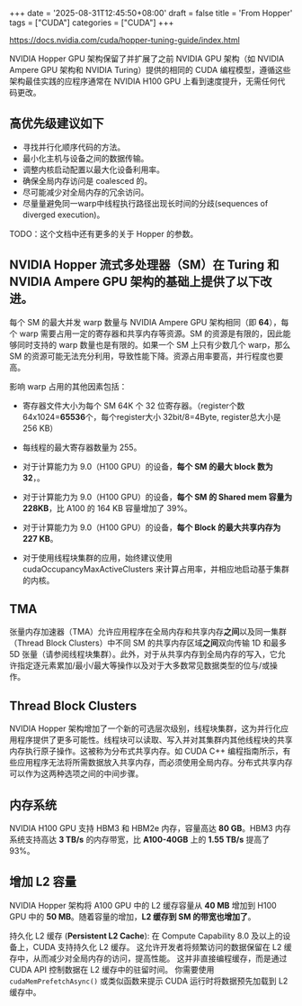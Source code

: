 +++
date = '2025-08-31T12:45:50+08:00'
draft = false
title = 'From Hopper'
tags = ["CUDA"]
categories = ["CUDA"]
+++


https://docs.nvidia.com/cuda/hopper-tuning-guide/index.html

NVIDIA Hopper GPU 架构保留了并扩展了之前 NVIDIA GPU 架构（如 NVIDIA Ampere GPU 架构和 NVIDIA Turing）提供的相同的 CUDA 编程模型，遵循这些架构最佳实践的应程序通常在 NVIDIA H100 GPU 上看到速度提升，无需任何代码更改。


## 高优先级建议如下

- 寻找并行化顺序代码的方法。
- 最小化主机与设备之间的数据传输。
- 调整内核启动配置以最大化设备利用率。
- 确保全局内存访问是 coalesced 的。
- 尽可能减少对全局内存的冗余访问。
- 尽量量避免同一warp中线程执行路径出现长时间的分歧(sequences of diverged execution)。

TODO：这个文档中还有更多的关于 Hopper 的参数。


## NVIDIA Hopper 流式多处理器（SM）在 Turing 和 NVIDIA Ampere GPU 架构的基础上提供了以下改进。

每个 SM 的最大并发 warp 数量与 NVIDIA Ampere GPU 架构相同（即 **64**），每个 warp 需要占用一定的寄存器和共享内存等资源。SM 的资源是有限的，因此能够同时支持的 warp 数量也是有限的。如果一个 SM 上只有少数几个 warp，那么 SM 的资源可能无法充分利用，导致性能下降。资源占用率要高，并行程度也要高。

影响 warp 占用的其他因素包括：

- 寄存器文件大小为每个 SM 64K 个 32 位寄存器。（register个数 64x1024=**65536**个，每个register大小 32bit/8=4Byte, register总大小是 256 KB）

- 每线程的最大寄存器数量为 255。

- 对于计算能力为 9.0（H100 GPU）的设备，**每个 SM 的最大 block 数为 32**，。

- 对于计算能力为 9.0（H100 GPU）的设备，**每个 SM 的 Shared mem 容量为 228KB**，比 A100 的 164 KB 容量增加了 39%。

- 对于计算能力为 9.0（H100 GPU）的设备，**每个 Block 的最大共享内存为 227 KB**。

- 对于使用线程块集群的应用，始终建议使用 cudaOccupancyMaxActiveClusters 来计算占用率，并相应地启动基于集群的内核。


## TMA 

张量内存加速器（TMA）允许应用程序在全局内存和共享内存**之间**以及同一集群（Thread Block Clusters）中不同 SM 的共享内存区域**之间**双向传输 1D 和最多 5D 张量（请参阅线程块集群）。此外，对于从共享内存到全局内存的写入，它允许指定逐元素累加/最小/最大等操作以及对于大多数常见数据类型的位与/或操作。


## Thread Block Clusters

NVIDIA Hopper 架构增加了一个新的可选层次级别，线程块集群，这为并行化应用程序提供了更多可能性。线程块可以读取、写入并对其集群内其他线程块的共享内存执行原子操作。这被称为分布式共享内存。如 CUDA C++ 编程指南所示，有些应用程序无法将所需数据放入共享内存，而必须使用全局内存。分布式共享内存可以作为这两种选项之间的中间步骤。


## 内存系统

NVIDIA H100 GPU 支持 HBM3 和 HBM2e 内存，容量高达 **80 GB**。HBM3 内存系统支持高达 **3 TB/s** 的内存带宽，比 **A100-40GB** 上的 **1.55 TB/s** 提高了 93%。


## 增加 L2 容量

NVIDIA Hopper 架构将 A100 GPU 中的 L2 缓存容量从 **40 MB** 增加到 H100 GPU 中的 **50 MB**。随着容量的增加，**L2 缓存到 SM 的带宽也增加了**。

持久化 L2 缓存 (**Persistent L2 Cache**): 在 Compute Capability 8.0 及以上的设备上，CUDA 支持持久化 L2 缓存。 这允许开发者将频繁访问的数据保留在 L2 缓存中，从而减少对全局内存的访问，提高性能。 这并非直接编程缓存，而是通过 CUDA API 控制数据在 L2 缓存中的驻留时间。 你需要使用 `cudaMemPrefetchAsync()` 或类似函数来提示 CUDA 运行时将数据预先加载到 L2 缓存中。 


